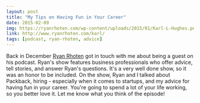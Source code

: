```yaml
---
layout: post
title: "My Tips on Having Fun in Your Career"
date: 2015-02-09
img: https://ryanrhoten.com/wp-content/uploads/2015/01/Karl-L-Hughes.png
link: http://www.ryanrhoten.com/karl/
tags: [podcast, ryan-rhoten, advice]
---
```

Back in December [Ryan Rhoten](http://www.ryanrhoten.com/) got in touch with me about being a guest on his podcast. Ryan's show features business professionals who offer advice, tell stories, and answer Ryan's questions. It's a very well done show, so it was an honor to be included. On the show, Ryan and I talked about Packback, hiring - especially when it comes to startups, and my advice for having fun in your career. You're going to spend a lot of your life working, so you better love it. Let me know what you think of the episode!
